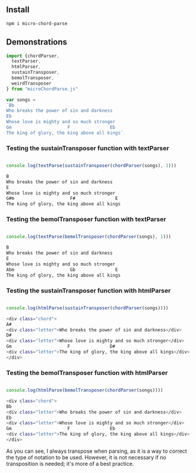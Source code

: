 ## Install

```bash
npm i micro-chord-parse
```

## Demonstrations

```javascript
import {chordParser,
  textParser,
  htmlParser,
  sustainTransposer,
  bemolTransposer,
  weirdTransposer
} from "microChordParse.js"

var songs =
`Bb
Who breaks the power of sin and darkness
Eb
Whose love is mighty and so much stronger
Gm                     F               Eb
The king of glory, the king above all kings`
```

### Testing the sustainTransposer function with textParser

```javascript

console.log(textParse(sustainTransposer(chordParser(songs), 1)))
```

```bash
B
Who breaks the power of sin and darkness
E
Whose love is mighty and so much stronger
G#m                     F#               E
The king of glory, the king above all kings
```

### Testing the bemolTransposer function with textParser

```javascript

console.log(textParse(bemolTransposer(chordParser(songs), 1)))
```

```bash
B
Who breaks the power of sin and darkness
E
Whose love is mighty and so much stronger
Abm                     Gb               E
The king of glory, the king above all kings
```

### Testing the sustainTransposer function with htmlParser

```javascript

console.log(htmlParse(sustainTransposer(chordParser(songs))))
```

```bash
<div class="chord">
A#
<div class="letter">Who breaks the power of sin and darkness</div>
D#
<div class="letter">Whose love is mighty and so much stronger</div>
Gm                     F               D#
<div class="letter">The king of glory, the king above all kings</div>
</div>
```

### Testing the bemolTransposer function with htmlParser

```javascript

console.log(htmlParse(bemolTransposer(chordParser(songs))))
```

```bash
<div class="chord">
Bb
<div class="letter">Who breaks the power of sin and darkness</div>
Eb
<div class="letter">Whose love is mighty and so much stronger</div>
Gm                     F               Eb
<div class="letter">The king of glory, the king above all kings</div>
</div>
```

As you can see, I always transpose when parsing, as it is a way to correct the type of notation to be used. However, it is not necessary if no transposition is needed; it's more of a best practice.